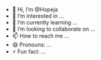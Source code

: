 - 👋 Hi, I’m @Hopeja
- 👀 I’m interested in ...
- 🌱 I’m currently learning ...
- 💞️ I’m looking to collaborate on ...
- 📫 How to reach me ...
- 😄 Pronouns: ...
- ⚡ Fun fact: ...

<!---
Hopeja/Hopeja is a ✨ special ✨ repository because its `README.md` (this file) appears on your GitHub profile.
You can click the Preview link to take a look at your changes.
--->
